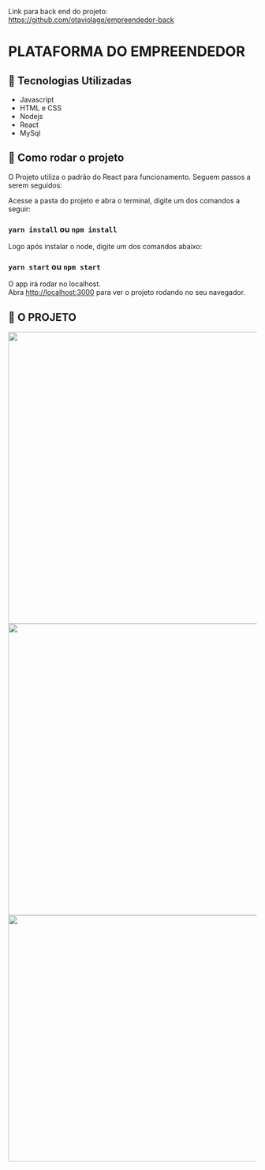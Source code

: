 Link para back end do projeto: https://github.com/otaviolage/empreendedor-back

# PLATAFORMA DO EMPREENDEDOR

## :date: Tecnologias Utilizadas
- Javascript
- HTML e CSS
- Nodejs
- React
- MySql

## 🔨 Como rodar o projeto

O Projeto utiliza o padrão do React para funcionamento. Seguem passos a serem seguidos:

Acesse a pasta do projeto e abra o terminal, digite um dos comandos a seguir:
### `yarn install` ou `npm install`

Logo após instalar o node, digite um dos comandos abaixo:
### `yarn start` ou `npm start`

O app irá rodar no localhost.\
Abra [http://localhost:3000](http://localhost:3000) para ver o projeto rodando no seu navegador.

## 🏁 O PROJETO
<img width="958,3" height="592" src="https://user-images.githubusercontent.com/63686965/172275095-a19efbcf-bf13-457d-a6be-87aa869e93c9.png">
<img width="958,3" height="592" src="https://user-images.githubusercontent.com/63686965/172275163-1ea217dd-59e4-40a9-ab90-4ed35961a8b9.png">
<img width="958,3" height="500" src="https://user-images.githubusercontent.com/63686965/172275203-cc85ba5e-1e41-4e1e-8625-8ac902a92250.png">



